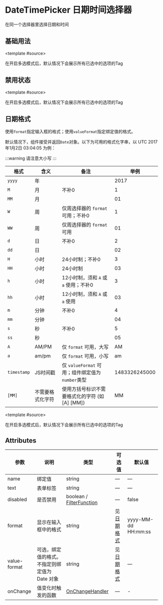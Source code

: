 # DateTimePicker 日期时间选择器

在同一个选择器里选择日期和时间

## 基础用法

<demo-block type="form" :config="[{
  type: 'datetime',
  name: 'dateTime',
  text: '日期时间选择器'
}]">
  <template #source>
    <p>
      在开启多选模式后，默认情况下会展示所有已选中的选项的Tag
    </p>
  </template>
</demo-block>

## 禁用状态

<demo-block type="form" :config="[{
  type: 'datetime',
  name: 'dateTime',
  text: '日期时间选择器',
  disabled: () => true
}]">
  <template #source>
    <p>
      在开启多选模式后，默认情况下会展示所有已选中的选项的Tag
    </p>
  </template>
</demo-block>

##  日期格式

使用`format`指定输入框的格式；使用`valueFormat`指定绑定值的格式。

默认情况下，组件接受并返回`Date`对象。以下为可用的格式化字串，以 UTC 2017年1月2日 03:04:05 为例：

:::warning
请注意大小写
:::

| 格式 | 含义 | 备注 | 举例 |
|------|------|------|------|
| `yyyy` | 年 | | 2017 |
| `M`  | 月 | 不补0 | 1 |
| `MM` | 月 | | 01 |
| `W`  | 周 | 仅周选择器的 `format` 可用；不补0 | 1 |
| `WW` | 周 | 仅周选择器的 `format` 可用 | 01 |
| `d`  | 日 | 不补0 | 2 |
| `dd` | 日 | | 02 |
| `H`  | 小时 | 24小时制；不补0 | 3 |
| `HH` | 小时 | 24小时制 | 03 |
| `h`  | 小时 | 12小时制，须和 `A` 或 `a` 使用；不补0 | 3 |
| `hh` | 小时 | 12小时制，须和 `A` 或 `a` 使用 | 03 |
| `m`  | 分钟 | 不补0 | 4 |
| `mm` | 分钟 | | 04 |
| `s`  | 秒 | 不补0 | 5 |
| `ss` | 秒 | | 05 |
| `A`  | AM/PM | 仅 `format` 可用，大写 | AM |
| `a`  | am/pm | 仅 `format` 可用，小写 | am |
| `timestamp` | JS时间戳 | 仅 `valueFormat` 可用；组件绑定值为`number`类型 | 1483326245000 |
| `[MM]` | 不需要格式化字符 | 使用方括号标识不需要格式化的字符 (如  [A] [MM])  | MM |

<demo-block type="form" :config="[{
  type: 'datetime',
  name: 'dateTime',
  text: '日期时间选择器',
  format: 'yyyy-MM-dd',
  valueFormat: 'timestamp'
}]">
  <template #source>
    <p>
      在开启多选模式后，默认情况下会展示所有已选中的选项的Tag
    </p>
  </template>
</demo-block>

## Attributes
| 参数      | 说明          | 类型      | 可选值                           | 默认值  |
|---------- |-------------- |---------- |--------------------------------  |-------- |
| name | 绑定值 | string | — | — |
| text     | 表单标签   | string |       —        |      —   |
| disabled  | 是否禁用    | boolean / [FilterFunction](https://github.com/Tencent/tmagic-editor/blob/master/packages/form/src/schema.ts)    | — | false   |
| format | 显示在输入框中的格式 | string | 见[日期格式](#/zh-CN/component/date-picker#ri-qi-ge-shi) | yyyy-MM-dd HH:mm:ss |
| value-format | 可选，绑定值的格式。不指定则绑定值为 Date 对象 | string | 见[日期格式](#/zh-CN/component/date-picker#ri-qi-ge-shi) | — |
| onChange  | 值变化时触发的函数  | [OnChangeHandler](https://github.com/Tencent/tmagic-editor/blob/master/packages/form/src/schema.ts)   | — | -   |
